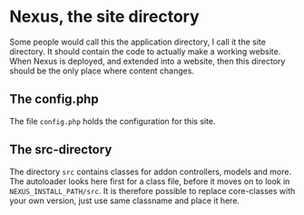 Nexus, the site directory
=========================

Some people would call this the application directory, I call it the site directory. It should 
contain the code to actually make a working website. When Nexus is deployed, and extended into a 
website, then this directory should be the only place where content changes.

The config.php
---------------
The file `config.php` holds the configuration for this site.


The src-directory
-----------------

The directory `src` contains classes for addon controllers, models and more. The autoloader looks here first
for a class file, before it moves on to look in `NEXUS_INSTALL_PATH/src`. It is therefore possible
to replace core-classes with your own version, just use same classname and place it here.